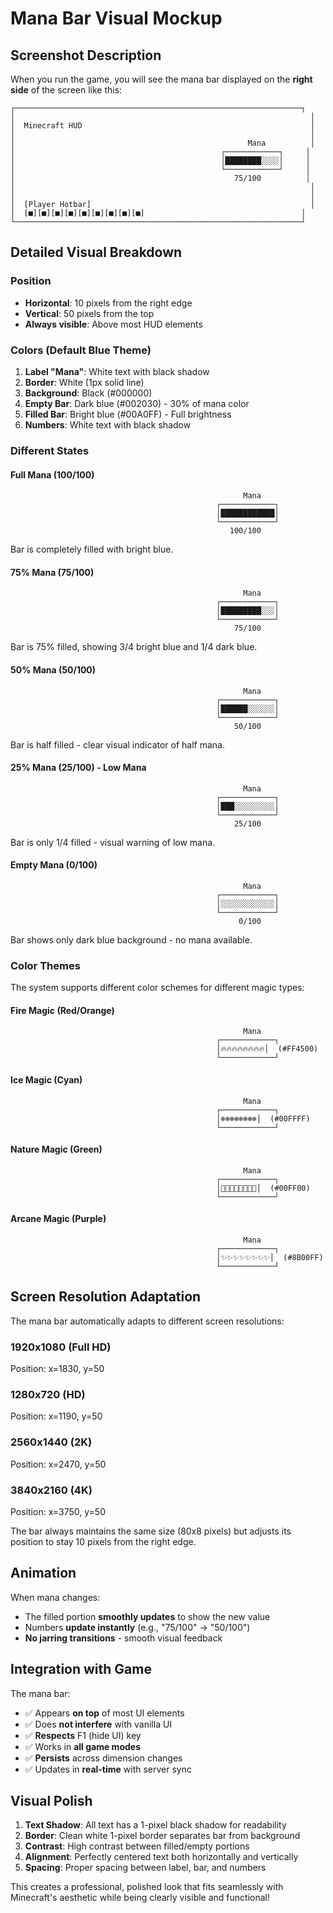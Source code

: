 # Mana Bar Visual Mockup

## Screenshot Description

When you run the game, you will see the mana bar displayed on the **right side** of the screen like this:

```
┌────────────────────────────────────────────────────────────────┐
│                                                                  │
│  Minecraft HUD                                                   │
│                                                                  │
│                                                    Mana          │
│                                              ┌────────────┐     │
│                                              │████████░░░░│     │
│                                              └────────────┘     │
│                                                 75/100          │
│                                                                  │
│                                                                  │
│  [Player Hotbar]                                                 │
│  [■][■][■][■][■][■][■][■][■]                                   │
└────────────────────────────────────────────────────────────────┘
```

## Detailed Visual Breakdown

### Position
- **Horizontal**: 10 pixels from the right edge
- **Vertical**: 50 pixels from the top
- **Always visible**: Above most HUD elements

### Colors (Default Blue Theme)

1. **Label "Mana"**: White text with black shadow
2. **Border**: White (1px solid line)
3. **Background**: Black (#000000)
4. **Empty Bar**: Dark blue (#002030) - 30% of mana color
5. **Filled Bar**: Bright blue (#00A0FF) - Full brightness
6. **Numbers**: White text with black shadow

### Different States

#### Full Mana (100/100)
```
                                                    Mana
                                              ┌────────────┐
                                              │████████████│
                                              └────────────┘
                                                 100/100
```
Bar is completely filled with bright blue.

#### 75% Mana (75/100)
```
                                                    Mana
                                              ┌────────────┐
                                              │█████████░░░│
                                              └────────────┘
                                                  75/100
```
Bar is 75% filled, showing 3/4 bright blue and 1/4 dark blue.

#### 50% Mana (50/100)
```
                                                    Mana
                                              ┌────────────┐
                                              │██████░░░░░░│
                                              └────────────┘
                                                  50/100
```
Bar is half filled - clear visual indicator of half mana.

#### 25% Mana (25/100) - Low Mana
```
                                                    Mana
                                              ┌────────────┐
                                              │███░░░░░░░░░│
                                              └────────────┘
                                                  25/100
```
Bar is only 1/4 filled - visual warning of low mana.

#### Empty Mana (0/100)
```
                                                    Mana
                                              ┌────────────┐
                                              │░░░░░░░░░░░░│
                                              └────────────┘
                                                   0/100
```
Bar shows only dark blue background - no mana available.

### Color Themes

The system supports different color schemes for different magic types:

#### Fire Magic (Red/Orange)
```
                                                    Mana
                                              ┌────────────┐
                                              │🔥🔥🔥🔥🔥🔥🔥🔥│  (#FF4500)
                                              └────────────┘
```

#### Ice Magic (Cyan)
```
                                                    Mana
                                              ┌────────────┐
                                              │❄️❄️❄️❄️❄️❄️❄️❄️│  (#00FFFF)
                                              └────────────┘
```

#### Nature Magic (Green)
```
                                                    Mana
                                              ┌────────────┐
                                              │🌿🌿🌿🌿🌿🌿🌿🌿│  (#00FF00)
                                              └────────────┘
```

#### Arcane Magic (Purple)
```
                                                    Mana
                                              ┌────────────┐
                                              │✨✨✨✨✨✨✨✨│  (#8B00FF)
                                              └────────────┘
```

## Screen Resolution Adaptation

The mana bar automatically adapts to different screen resolutions:

### 1920x1080 (Full HD)
Position: x=1830, y=50

### 1280x720 (HD)
Position: x=1190, y=50

### 2560x1440 (2K)
Position: x=2470, y=50

### 3840x2160 (4K)
Position: x=3750, y=50

The bar always maintains the same size (80x8 pixels) but adjusts its position to stay 10 pixels from the right edge.

## Animation

When mana changes:
- The filled portion **smoothly updates** to show the new value
- Numbers **update instantly** (e.g., "75/100" → "50/100")
- **No jarring transitions** - smooth visual feedback

## Integration with Game

The mana bar:
- ✅ Appears **on top** of most UI elements
- ✅ Does **not interfere** with vanilla UI
- ✅ **Respects** F1 (hide UI) key
- ✅ Works in **all game modes**
- ✅ **Persists** across dimension changes
- ✅ Updates in **real-time** with server sync

## Visual Polish

1. **Text Shadow**: All text has a 1-pixel black shadow for readability
2. **Border**: Clean white 1-pixel border separates bar from background
3. **Contrast**: High contrast between filled/empty portions
4. **Alignment**: Perfectly centered text both horizontally and vertically
5. **Spacing**: Proper spacing between label, bar, and numbers

This creates a professional, polished look that fits seamlessly with Minecraft's aesthetic while being clearly visible and functional!
